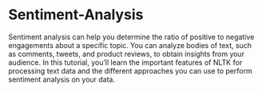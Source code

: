 # Sentiment-Analysis

Sentiment analysis can help you determine the ratio of positive to negative engagements about a specific topic. You can analyze bodies of text, such as comments, tweets, and product reviews, to obtain insights from your audience. In this tutorial, you’ll learn the important features of NLTK for processing text data and the different approaches you can use to perform sentiment analysis on your data.

